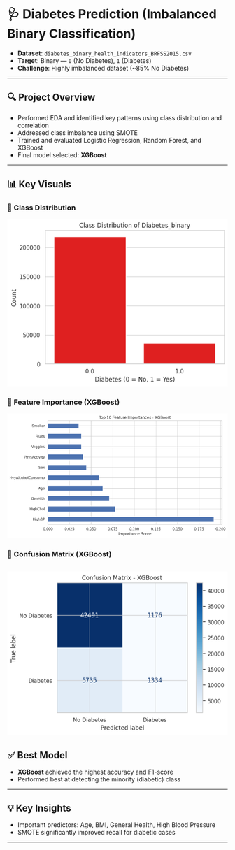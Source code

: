 # 🩺 Diabetes Prediction (Imbalanced Binary Classification)

- **Dataset**: `diabetes_binary_health_indicators_BRFSS2015.csv`
- **Target**: Binary — `0` (No Diabetes), `1` (Diabetes)
- **Challenge**: Highly imbalanced dataset (~85% No Diabetes)

---

## 🔍 Project Overview

- Performed EDA and identified key patterns using class distribution and correlation
- Addressed class imbalance using SMOTE
- Trained and evaluated Logistic Regression, Random Forest, and XGBoost
- Final model selected: **XGBoost**

---

## 📊 Key Visuals

### 🎯 Class Distribution
![Class Distribution](class_distribution.png)

### 🌟 Feature Importance (XGBoost)
![Feature Importance](Feature_importance.png)

### 🧩 Confusion Matrix (XGBoost)
![Confusion Matrix](confusion_matrix.png)
---

## ✅ Best Model
- **XGBoost** achieved the highest accuracy and F1-score
- Performed best at detecting the minority (diabetic) class

---

## 💡 Key Insights
- Important predictors: Age, BMI, General Health, High Blood Pressure
- SMOTE significantly improved recall for diabetic cases

---
